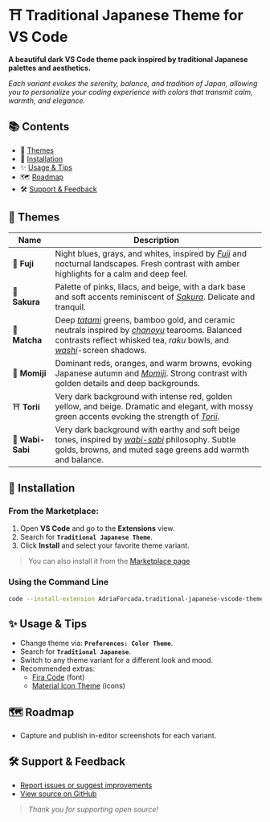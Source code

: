 # ⛩️ Traditional Japanese Theme for VS Code

**A beautiful dark VS Code theme pack inspired by traditional Japanese palettes and aesthetics.**

_Each variant evokes the serenity, balance, and tradition of Japan, allowing you to personalize your coding experience with colors that transmit calm, warmth, and elegance._

## 📚 Contents

- 🎨 [Themes](#-themes)
- 🚀 [Installation](#-installation)
- ✨ [Usage & Tips](#-usage--tips)
- 🗺️ [Roadmap](#roadmap)
- 🛠️ [Support & Feedback](#support-and-feedback)

## 🎨 Themes

| Name             | Description                                                                                                                                                                                                                                                                                                                                                                                                                                                                    |
| ---------------- | ------------------------------------------------------------------------------------------------------------------------------------------------------------------------------------------------------------------------------------------------------------------------------------------------------------------------------------------------------------------------------------------------------------------------------------------------------------------------------ |
| 🗻 **Fuji**      | Night blues, grays, and whites, inspired by <a href="https://en.wikipedia.org/wiki/Mount_Fuji" target="_blank" rel="noopener noreferrer">_Fuji_</a> and nocturnal landscapes. Fresh contrast with amber highlights for a calm and deep feel.                                                                                                                                                                                                                                   |
| 🌸 **Sakura**    | Palette of pinks, lilacs, and beige, with a dark base and soft accents reminiscent of <a href="https://en.wikipedia.org/wiki/Sakura" target="_blank" rel="noopener noreferrer">_Sakura_</a>. Delicate and tranquil.                                                                                                                                                                                                                                                            |
| 🍵 **Matcha**    | Deep <a href="https://en.wikipedia.org/wiki/Tatami" target="_blank" rel="noopener noreferrer">_tatami_</a> greens, bamboo gold, and ceramic neutrals inspired by <a href="https://en.wikipedia.org/wiki/Japanese_tea_ceremony" target="_blank" rel="noopener noreferrer">_chanoyu_</a> tearooms. Balanced contrasts reflect whisked tea, _raku_ bowls, and <a href="https://en.wikipedia.org/wiki/Washi" target="_blank" rel="noopener noreferrer">_washi_</a>-screen shadows. |
| 🍁 **Momiji**    | Dominant reds, oranges, and warm browns, evoking Japanese autumn and <a href="https://en.wikipedia.org/wiki/Momiji" target="_blank" rel="noopener noreferrer">_Momiji_</a>. Strong contrast with golden details and deep backgrounds.                                                                                                                                                                                                                                          |
| ⛩️ **Torii**     | Very dark background with intense red, golden yellow, and beige. Dramatic and elegant, with mossy green accents evoking the strength of <a href="https://en.wikipedia.org/wiki/Torii" target="_blank" rel="noopener noreferrer">_Torii_</a>.                                                                                                                                                                                                                                   |
| 🎍 **Wabi-Sabi** | Very dark background with earthy and soft beige tones, inspired by <a href="https://en.wikipedia.org/wiki/Wabi-sabi" target="_blank" rel="noopener noreferrer">_wabi-sabi_</a> philosophy. Subtle golds, browns, and muted sage greens add warmth and balance.                                                                                                                                                                                                                 |

## 🚀 Installation

### From the Marketplace:

1. Open **VS Code** and go to the **Extensions** view.
2. Search for **`Traditional Japanese Theme`**.
3. Click **Install** and select your favorite theme variant.

> You can also install it from the <a href="https://marketplace.visualstudio.com/items?itemName=AdriaForcada.traditional-japanese-vscode-theme" target="_blank" rel="noopener noreferrer">Marketplace page</a>

### Using the Command Line

```zsh
code --install-extension AdriaForcada.traditional-japanese-vscode-theme
```

## ✨ Usage & Tips

- Change theme via: **`Preferences: Color Theme`**.
- Search for **`Traditional Japanese`**.
- Switch to any theme variant for a different look and mood.
- Recommended extras:
  - <a href="https://github.com/tonsky/FiraCode" target="_blank" rel="noopener noreferrer">Fira Code</a> (font)
  - <a href="https://marketplace.visualstudio.com/items?itemName=PKief.material-icon-theme" target="_blank" rel="noopener noreferrer">Material Icon Theme</a> (icons)

<a id="roadmap"></a>

## 🗺️ Roadmap

- Capture and publish in-editor screenshots for each variant.

<a id="support-and-feedback"></a>

## 🛠️ Support & Feedback

- <a href="https://github.com/aforcada/traditional-japanese-vscode-theme/issues" target="_blank" rel="noopener noreferrer">Report issues or suggest improvements</a>
- <a href="https://github.com/aforcada/traditional-japanese-vscode-theme" target="_blank" rel="noopener noreferrer">View source on GitHub</a>

> _Thank you for supporting open source!_

